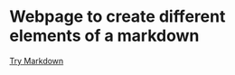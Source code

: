 # Webpage to create different elements of a markdown

[Try Markdown](http://commonmark.org/help/tutorial/10-nestedLists.html)